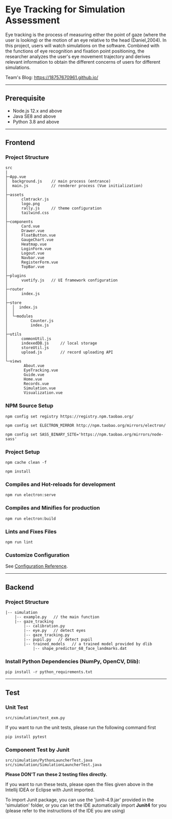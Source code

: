 # Eye Tracking for Simulation Assessment

Eye tracking is the process of measuring either the point of gaze
(where the user is looking) or the motion of an eye relative to the
head (Daniel,2004). In this project, users will watch simulations on
the software. Combined with the functions of eye recognition and
fixation point positioning, the researcher analyzes the user's eye
movement trajectory and derives relevant information to obtain the
different concerns of users for different simulations.

Team's Blog: https://18757670961.github.io/

---

## Prerequisite
- Node.js 12.x and above
- Java SE8 and above
- Python 3.8 and above

---

## Frontend

### Project Structure

```
src
|
├─App.vue
│  background.js    // main process (entrance)
│  main.js          // renderer process (Vue initialization)
│
├─assets
│      clmtrackr.js
│      logo.png
│      rally.js     // theme configuration
│      tailwind.css
│
├─components
│      Card.vue
│      Drawer.vue
│      FloatButton.vue
│      GaugeChart.vue
│      Heatmap.vue
│      LoginForm.vue
│      Logout.vue
│      Navbar.vue
│      RegisterForm.vue
│      TopBar.vue
│
├─plugins
│      vuetify.js   // UI framework configuration
│
├─router
│      index.js
│
├─store
│  │  index.js
│  │
│  └─modules
│          Counter.js
│          index.js
│
├─utils
│      commonUtil.js
│      indexedDB.js     // local storage
│      storeUtil.js
│      upload.js        // record uploading API
│
└─views
        About.vue
        EyeTracking.vue
        Guide.vue
        Home.vue
        Records.vue
        Simulation.vue
        Visualization.vue
```

### NPM Source Setup

```
npm config set registry https://registry.npm.taobao.org/

npm config set ELECTRON_MIRROR http://npm.taobao.org/mirrors/electron/

npm config set SASS_BINARY_SITE='https://npm.taobao.org/mirrors/node-sass'
```

### Project Setup

```
npm cache clean -f

npm install
```

### Compiles and Hot-reloads for development

```
npm run electron:serve
```

### Compiles and Minifies for production

```
npm run electron:build
```

### Lints and Fixes Files

```
npm run lint
```

### Customize Configuration

See [Configuration Reference](https://cli.vuejs.org/config/).

---

## Backend

### Project Structure

```
|-- simulation
    |-- example.py   // the main function
    |-- gaze_tracking
        |-- calibration.py
        |-- eye.py   // detect eyes
        |-- gaze_tracking.py   
        |-- pupil.py   // detect pupil
        |-- trained_models   // a trained model provided by dlib
            |-- shape_predictor_68_face_landmarks.dat

```

### Install Python Dependencies (NumPy, OpenCV, Dlib):

```
pip install -r python_requirements.txt
```

---

## Test

### Unit Test
```
src/simulation/test_exm.py
```
If you want to run the unit tests, please run the following command first
```
pip install pytest
```
### Component Test by Junit
```
src/simulation/PythonLauncherTest.java
src/simulation/SimulationLauncherTest.java
```
**Please DON'T run these 2 testing files directly.**

If you want to run these tests, please open the files given above in the Intellij IDEA or Eclipse with Junit imported.

To import Junit package, you can use the 'junit-4.9.jar' provided in the 'simulation' folder, or you can let the IDE automatically import **Junit4** for you (please refer to the instructions of the IDE you are using)